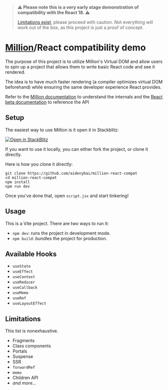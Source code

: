 > **⚠️ Please note this is a very early stage demonstration of compatibility with the React 18. ⚠️**
>
> [Limitations exist](#limitations), please proceed with caution. Not everything will work out of the box, as this project is just a proof of concept.

# [Million](https://github.com/aidenybai/million)/React compatibility demo

The purpose of this project is to utilize Million's Virtual DOM and allow users to spin up a project that allows them to write basic React code and see it rendered.

The idea is to have much faster rendering (a compiler optimizes virtual DOM beforehand) while ensuring the same developer experience React provides.

Refer to the [Million documentation](https://millionjs.org) to understand the internals and the [React beta documentation](https://beta.reactjs.org/apis) to reference the API

## Setup

The easiest way to use Million is it open it in Stackblitz:

[![Open in StackBlitz](https://developer.stackblitz.com/img/open_in_stackblitz.svg)](https://stackblitz.com/github/aidenybai/million-react-compat)

If you want to use it locally, you can either fork the project, or clone it directly.

Here is how you clone it directly:

```
git clone https://github.com/aidenybai/million-react-compat
cd million-react-compat
npm install
npm run dev
```

Once you've done that, open `script.jsx` and start tinkering!

## Usage

This is a Vite project. There are two ways to run it:

- `npm dev`: runs the project in development mode.
- `npm build`: bundles the project for production.

## Available Hooks

- `useState`
- `useEffect`
- `useContext`
- `useReducer`
- `useCallback`
- `useMemo`
- `useRef`
- `useLayoutEffect`

## Limitations

This list is nonexhaustive.

- Fragments
- Class components
- Portals
- Suspense
- SSR
- `forwardRef`
- `memo`
- Children API
- _and more..._
